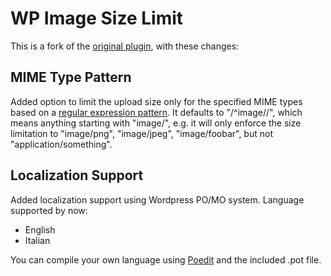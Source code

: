 # WP Image Size Limit

This is a fork of the [original plugin], with these changes:

[original plugin]: http://wordpress.org/plugins/wp-image-size-limit/

## MIME Type Pattern

Added option to limit the upload size only for the specified MIME types
based on a [regular expression pattern]. It defaults to "/^image\//", which
means anything starting with "image/", e.g. it will only enforce the size
limitation to "image/png", "image/jpeg", "image/foobar", but not
"application/something".

[regular expression pattern]: http://php.net/manual/en/reference.pcre.pattern.syntax.php

## Localization Support

Added localization support using Wordpress PO/MO system. Language supported by now:
* English
* Italian

You can compile your own language using [Poedit] and the included .pot file.

[Poedit]: https://poedit.net/